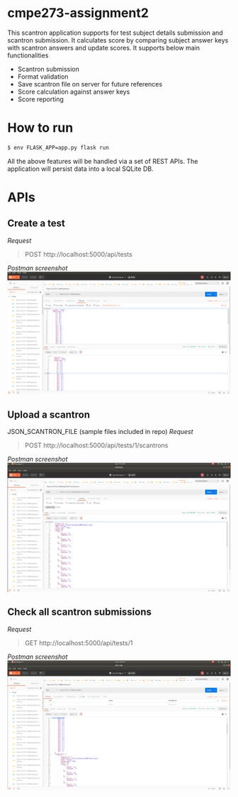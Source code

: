 # cmpe273-assignment2

This scantron application supports for test subject details submission and scantron submission. It calculates score by comparing subject answer keys with scantron answers and update scores.
It supports below main functionalities

* Scantron submission
* Format validation
* Save scantron file on server for future references
* Score calculation against answer keys
* Score reporting

# How to run

```sh
$ env FLASK_APP=app.py flask run
```

All the above features will be handled via a set of REST APIs. The application will persist data into a local SQLite DB.

# APIs

## Create a test

_Request_

> POST http://localhost:5000/api/tests

_Postman screenshot_
![](create_test_api.png)

## Upload a scantron
JSON_SCANTRON_FILE (sample files included in repo)
_Request_

> POST http://localhost:5000/api/tests/1/scantrons

_Postman screenshot_
![](upload_scantron_api.png)


## Check all scantron submissions

_Request_

> GET http://localhost:5000/api/tests/1

_Postman screenshot_
![](check_all_scantron_api.png)



